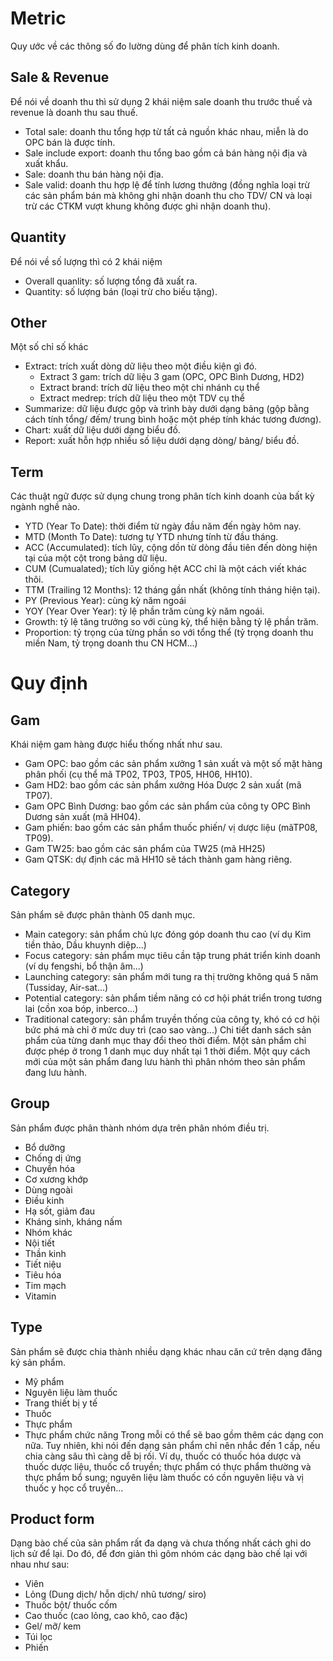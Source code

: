 # Metric
Quy ước về các thông số đo lường dùng để phân tích kinh doanh.

## Sale & Revenue
Để nói về doanh thu thì sử dụng 2 khái niệm sale doanh thu trước thuế và revenue là doanh thu sau thuế.
- Total sale: doanh thu tổng hợp từ tất cả nguồn khác nhau, miễn là do OPC bán là được tính.
- Sale include export: doanh thu tổng bao gồm cả bán hàng nội địa và xuất khẩu.
- Sale: doanh thu bán hàng nội địa.
- Sale valid: doanh thu hợp lệ để tính lương thưởng (đồng nghĩa loại trừ các sản phẩm bán mà không ghi nhận doanh thu cho TDV/ CN và loại trừ các CTKM vượt khung không được ghi nhận doanh thu).

## Quantity
Để nói về số lượng thì có 2 khái niệm
- Overall quanlity: số lượng tổng đã xuất ra.
- Quantity: số lượng bán (loại trừ cho biếu tặng).

## Other
Một số chỉ số khác
- Extract: trích xuất dòng dữ liệu theo một điều kiện gì đó.
  - Extract 3 gam: trích dữ liệu 3 gam (OPC, OPC Bình Dương, HD2)
  - Extract brand: trích dữ liệu theo một chi nhánh cụ thể
  - Extract medrep: trích dữ liệu theo một TDV cụ thể
- Summarize: dữ liệu được gộp và trình bày dưới dạng bảng (gộp bằng cách tính tổng/ đếm/ trung bình hoặc một phép tính khác tương đương).
- Chart: xuất dữ liệu dưới dạng biểu đồ.
- Report: xuất hỗn hợp nhiều số liệu dưới dạng dòng/ bảng/ biểu đồ.

## Term
Các thuật ngữ được sử dụng chung trong phân tích kinh doanh của bất kỳ ngành nghề nào.
- YTD (Year To Date): thời điểm từ ngày đầu năm đến ngày hôm nay.
- MTD (Month To Date): tương tự YTD nhưng tính từ đầu tháng.
- ACC (Accumulated): tích lũy, cộng dồn từ dòng đầu tiên đến dòng hiện tại của một cột trong bảng dữ liệu.
- CUM (Cumualated); tích lũy giống hệt ACC chỉ là một cách viết khác thôi.
- TTM (Trailing 12 Months): 12 tháng gần nhất (không tính tháng hiện tại).
- PY (Previous Year): cùng kỳ năm ngoái
- YOY (Year Over Year): tỷ lệ phần trăm cùng kỳ năm ngoái.
- Growth: tỷ lệ tăng trưởng so với cùng kỳ, thể hiện bằng tỷ lệ phần trăm.
- Proportion: tỷ trọng của từng phần so với tổng thể (tỷ trọng doanh thu miền Nam, tỷ trọng doanh thu CN HCM...)

# Quy định
## Gam
Khái niệm gam hàng được hiểu thống nhất như sau.
- Gam OPC: bao gồm các sản phẩm xưởng 1 sản xuất và một số mặt hàng phân phối (cụ thể mã TP02, TP03, TP05, HH06, HH10).
- Gam HD2: bao gồm các sản phẩm xưởng Hóa Dược 2 sản xuất (mã TP07).
- Gam OPC Bình Dương: bao gồm các sản phẩm của công ty OPC Bình Dương sản xuất (mã HH04).
- Gam phiến: bao gồm các sản phẩm thuốc phiến/ vị dược liệu (mãTP08, TP09).
- Gam TW25: bao gồm các sản phẩm của TW25 (mã HH25)
- Gam QTSK: dự định các mã HH10 sẽ tách thành gam hàng riêng.

## Category
Sản phẩm sẽ được phân thành 05 danh mục.
- Main category: sản phẩm chủ lực đóng góp doanh thu cao (ví dụ Kim tiền thảo, Dầu khuynh diệp...)
- Focus category: sản phẩm mục tiêu cần tập trung phát triển kinh doanh (ví dụ fengshi, bổ thận âm...)
- Launching category: sản phẩm mới tung ra thị trường không quá 5 năm (Tussiday, Air-sat...)
- Potential category: sản phẩm tiềm năng có cơ hội phát triển trong tương lai (cồn xoa bóp, inberco...)
- Traditional category: sản phẩm truyền thống của công ty, khó có cơ hội bức phá mà chỉ ở mức duy trì (cao sao vàng...)
Chi tiết danh sách sản phẩm của từng danh mục thay đổi theo thời điểm. Một sản phẩm chỉ được phép ở trong 1 danh mục duy nhất tại 1 thời điểm. Một quy cách mới của một sản phẩm đang lưu hành thì phân nhóm theo sản phẩm đang lưu hành.

## Group
Sản phẩm được phân thành nhóm dựa trên phân nhóm điều trị.
- Bổ dưỡng
- Chống dị ứng
- Chuyển hóa
- Cơ xương khớp
- Dùng ngoài
- Điều kinh
- Hạ sốt, giảm đau
- Kháng sinh, kháng nấm
- Nhóm khác
- Nội tiết
- Thần kinh
- Tiết niệu
- Tiêu hóa
- Tim mạch
- Vitamin

## Type
Sản phẩm sẽ được chia thành nhiều dạng khác nhau căn cứ trên dạng đăng ký sản phẩm.
- Mỹ phẩm
- Nguyên liệu làm thuốc
- Trang thiết bị y tế
- Thuốc
- Thực phẩm
- Thực phẩm chức năng
Trong mỗi có thể sẽ bao gồm thêm các dạng con nữa. Tuy nhiên, khi nói đến dạng sản phẩm chỉ nên nhắc đến 1 cấp, nếu chia càng sâu thì càng dễ bị rối. Ví dụ, thuốc có thuốc hóa dược và thuốc dược liệu, thuốc cổ truyền; thực phẩm có thực phẩm thường và thực phẩm bổ sung; nguyên liệu làm thuốc có cồn nguyên liệu và vị thuốc y học cổ truyền...

## Product form
Dạng bào chế của sản phẩm rất đa dạng và chưa thống nhất cách ghi do lịch sử để lại. Do đó, để đơn giản thì gôm nhóm các dạng bào chế lại với nhau như sau:
- Viên
- Lỏng (Dung dịch/ hỗn dịch/ nhũ tương/ siro)
- Thuốc bột/ thuốc cốm
- Cao thuốc (cao lỏng, cao khô, cao đặc)
- Gel/ mỡ/ kem
- Túi lọc
- Phiến


